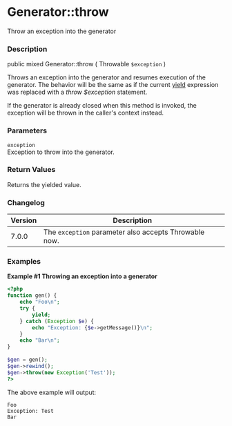 Generator::throw
================

Throw an exception into the generator

### Description

<span class="modifier">public</span> <span class="type">mixed</span>
<span class="methodname">Generator::throw</span> ( <span
class="methodparam"><span class="type">Throwable</span>
`$exception`</span> )

Throws an exception into the generator and resumes execution of the
generator. The behavior will be the same as if the current
<a href="/language/generators/syntax.html#control-structures.yield" class="link">yield</a>
expression was replaced with a *throw $exception* statement.

If the generator is already closed when this method is invoked, the
exception will be thrown in the caller's context instead.

### Parameters

`exception`  
Exception to throw into the generator.

### Return Values

Returns the yielded value.

### Changelog

| Version | Description                                                                          |
|---------|--------------------------------------------------------------------------------------|
| 7.0.0   | The `exception` parameter also accepts <span class="classname">Throwable</span> now. |

### Examples

**Example \#1 Throwing an exception into a generator**

``` php
<?php
function gen() {
    echo "Foo\n";
    try {
        yield;
    } catch (Exception $e) {
        echo "Exception: {$e->getMessage()}\n";
    }
    echo "Bar\n";
}
 
$gen = gen();
$gen->rewind();
$gen->throw(new Exception('Test'));
?>
```

The above example will output:

    Foo
    Exception: Test
    Bar
